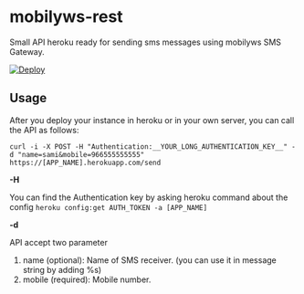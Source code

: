 # mobilyws-rest
Small API heroku ready for sending sms messages using mobilyws SMS Gateway.

[![Deploy](https://www.herokucdn.com/deploy/button.png)](https://heroku.com/deploy)

## Usage

After you deploy your instance in heroku or in your own server, you can call the API as follows:

```curl -i -X POST -H "Authentication:__YOUR_LONG_AUTHENTICATION_KEY__" -d "name=sami&mobile=966555555555" https://[APP_NAME].herokuapp.com/send```

**-H**

You can find the Authentication key by asking heroku command about the config
```heroku config:get AUTH_TOKEN -a [APP_NAME]```

**-d**

API accept two parameter
1. name (optional): Name of SMS receiver. (you can use it in message string by adding %s)
2. mobile (required): Mobile number. 
